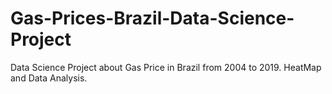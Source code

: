 # Gas-Prices-Brazil-Data-Science-Project
Data Science Project about Gas Price in Brazil from 2004 to 2019. HeatMap and Data Analysis.
